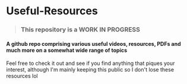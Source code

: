 # Useful-Resources

> ### **This repository is a WORK IN PROGRESS**

#### A github repo comprising various useful videos, resources, PDFs and much more on a somewhat wide range of topics

Feel free to check it out and see if you find anything that piques your interest, although I'm mainly keeping this public so I don't lose these resources lol
